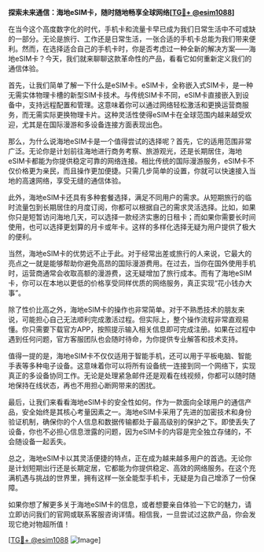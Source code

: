 **探索未来通信：海地eSIM卡，随时随地畅享全球网络[[TG💪+ @esim1088](https://t.me/s/esim1088)]**

在当今这个高度数字化的时代，手机卡和流量卡早已成为我们日常生活中不可或缺的一部分。无论是旅行、工作还是日常生活，一张合适的手机卡总能为我们带来便利。然而，在选择适合自己的手机卡时，你是否考虑过一种全新的解决方案——海地eSIM卡？今天，我们就来聊聊这款革命性的产品，看看它如何重新定义我们的通信体验。

首先，让我们简单了解一下什么是eSIM卡。eSIM卡，全称嵌入式SIM卡，是一种无需实体物理卡槽的新型SIM卡技术。与传统SIM卡不同，eSIM卡直接嵌入到设备中，支持远程配置和管理。这意味着你可以通过网络轻松激活和更换运营商服务，而无需实际更换物理卡片。这种灵活性使得eSIM卡在全球范围内越来越受欢迎，尤其是在国际漫游和多设备连接方面表现出色。

那么，为什么说海地eSIM卡是一个值得尝试的选择呢？首先，它的适用范围非常广泛。无论你是计划前往海地进行商务考察、旅游观光，还是长期居住，海地eSIM卡都能为你提供稳定可靠的网络连接。相比传统的国际漫游服务，eSIM卡不仅价格更为亲民，而且操作更加便捷。只需几步简单的设置，你就可以快速接入当地的高速网络，享受无缝的通信体验。

此外，海地eSIM卡还具有多种套餐选择，满足不同用户的需求。从短期旅行的临时流量包到长期居住的月度订阅，你都可以根据自己的需求灵活选择。比如，如果你只是短暂访问海地几天，可以选择一款经济实惠的日租卡；而如果你需要长时间使用，也可以选择更划算的月卡或年卡。这样的多样化选择无疑为用户提供了极大的便利。

当然，海地eSIM卡的优势远不止于此。对于经常出差或旅行的人来说，它最大的亮点之一就是能够帮助你避免高昂的国际漫游费用。在过去，当你在国外使用手机时，运营商通常会收取高额的漫游费，这无疑增加了旅行成本。而有了海地eSIM卡，你可以在本地以更低的价格享受同样优质的网络服务，真正实现“花小钱办大事”。

除了性价比高之外，海地eSIM卡的操作也非常简单。对于不熟悉技术的朋友来说，可能担心自己无法顺利完成激活过程。但实际上，整个操作流程非常直观易懂。你只需要下载官方APP，按照提示输入相关信息即可完成注册。如果在过程中遇到任何问题，官方客服团队也会随时待命，为你提供专业解答和技术支持。

值得一提的是，海地eSIM卡不仅仅适用于智能手机，还可以用于平板电脑、智能手表等多种电子设备。这意味着你可以将所有设备统一连接到同一个网络下，实现真正的多设备协同工作。无论是处理紧急邮件还是观看在线视频，你都可以随时随地保持在线状态，再也不用担心断网带来的困扰。

最后，让我们来看看海地eSIM卡的安全性如何。作为一款面向全球用户的通信产品，安全始终是其核心考量因素之一。海地eSIM卡采用了先进的加密技术和身份验证机制，确保你的个人信息和数据传输都处于最高级别的保护之下。即使丢失了设备，你也不必担心信息泄露的问题，因为eSIM卡的内容是完全独立存储的，不会随设备一起丢失。

总之，海地eSIM卡以其灵活便捷的特点，正在成为越来越多用户的首选。无论你是计划短期出行还是长期定居，它都能为你提供稳定、高效的网络服务。在这个充满机遇与挑战的世界里，拥有这样一张全能型手机卡，无疑是为自己增添了一份保障。

如果你想了解更多关于海地eSIM卡的信息，或者想要亲自体验一下它的魅力，请立即访问我们的官网或联系客服咨询详情。相信我，一旦尝试过这款产品，你会发现它绝对物超所值！

[[TG💪+ @esim1088](https://t.me/s/esim1088) ![Image](https://i.postimg.cc/4NQfJmqS/Snipaste-2025-05-13-00-14-12.png)]